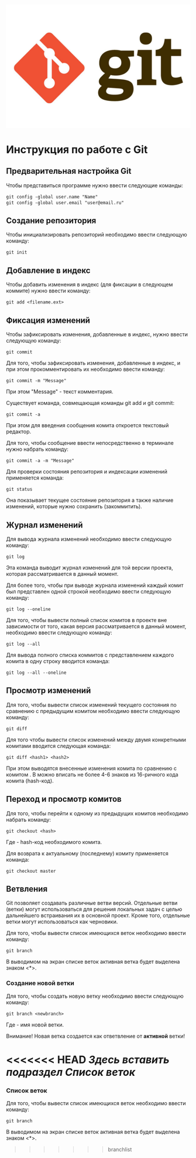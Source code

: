 ![Here is Git logo](gitlogo.JPG)

# **Инструкция по работе с Git**

## **Предварительная настройка Git**

Чтобы представиться программе нужно ввести следующие команды:

    git config -global user.name "Name"
    git config -global user.email "user@email.ru"

## **Создание репозитория**

Чтобы инициализировать репозиторий необходимо ввести следующую команду:

    git init

## **Добавление в индекс**

Чтобы добавить изменения в индекс (для фиксации в следующем коммите) нужно ввести команду:

    git add <filename.ext>

## **Фиксация изменений**

Чтобы зафиксировать изменения, добавленные в индекс, нужно ввести следующую команду:

    git commit
    
Для того, чтобы зафиксировать изменения, добавленные в индекс, и при этом прокомментировать их необходимо ввести команду:

    git commit -m "Message"

При этом "Message" - текст комментария.

Существует команда, совмещающая команды git add и git commit:

    git commit -a

При этом для введения сообщения комита откроется текстовый редактор.

Для того, чтобы сообщение ввести непосредственно в терминале нужно набрать команду:

    git commit -a -m "Message"

Для проверки состояния репозитория и индексации изменений применяется команда:

    git status

Она показывает текущее состояние репозитория а также наличие изменений, которые нужно сохранить (закоммитить).

## **Журнал изменений**

Для вывода журнала изменений необходимо ввести следующую команду:

    git log

Эта команда выводит журнал изменений для той версии проекта, которая рассматривается в данный момент.

Для более того, чтобы при выводе журнала изменений каждый комит был представлен одной строкой необходимо ввести следующую команду:

    git log --oneline

Для того, чтобы вывести полный список комитов в проекте вне зависимости от того, какая версия рассматривается в данный момент, необходимо ввести следующую команду:

    git log --all

Для вывода полного списка коммитов с представлением каждого комита в одну строку вводится команда:

    git log --all --oneline

## **Просмотр изменений**

Для того, чтобы вывести список изменений текущего состояния по сравнению с предыдущим комитом необходимо ввести следующую команду:

    git diff

Для того чтобы вывести список изменений между двумя конкретными комитами вводится следующая команда:

    git diff <hash1> <hash2>

При этом выводятся внесенные изменения комита <hash2> по сравнению с комитом <hash1>.
В <hash> можно вписать не более 4-6 знаков из 16-ричного кода комита (hash-код).

## **Переход и просмотр комитов**

Для того, чтобы перейти к одному из предыдущих комитов необходимо набрать команду:

    git checkout <hash>

Где <hash> - hash-код необходимого комита.

Для возврата к актуальному (последнему) комиту применяется команда:

    git checkout master

## **Ветвления**

Git позволяет создавать различные ветви версий.
Отдельные ветви (ветки) могут использоваться для решения локальных задач с целью дальнейшего встраивания их в основной проект. Кроме того, отдельные ветки могут использоваться как черновики.

Для того, чтобы вывести список имеющихся веток необходимо ввести команду:

    git branch

В выводимом на экран списке веток активная ветка будет выделена знаком <*>.

### Создание новой ветки

Для того, чтобы создать новую ветку необходимо ввести следующую команду:

    git branch <newbranch>

Где <newbranch> - имя новой ветки.

Внимание! Новая ветка создается как ответвление от **активной** ветки!

<<<<<<< HEAD
_Здесь вставить подраздел **Список веток**_
=======
### Список веток

Для того, чтобы вывести список имеющихся веток необходимо ввести команду:

    git branch

В выводимом на экран списке веток активная ветка будет выделена знаком <*>.
>>>>>>> branchlist
